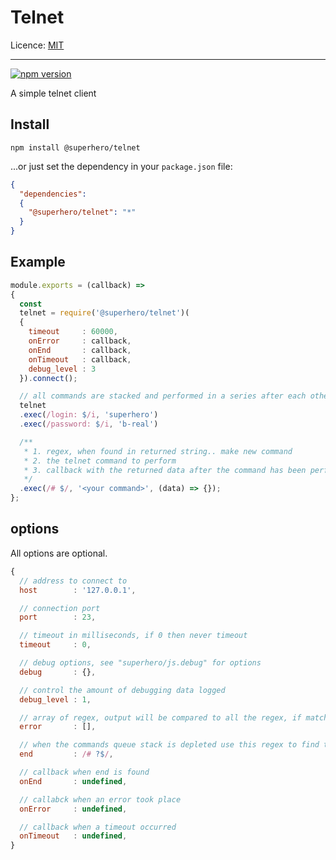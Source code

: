 # Telnet

Licence: [MIT](https://opensource.org/licenses/MIT)

---

[![npm version](https://badge.fury.io/js/%40superhero%2Ftelnet.svg)](https://badge.fury.io/js/%40superhero%2Ftelnet)

A simple telnet client

## Install

`npm install @superhero/telnet`

...or just set the dependency in your `package.json` file:

```json
{
  "dependencies":
  {
    "@superhero/telnet": "*"
  }
}
```

## Example

```javascript
module.exports = (callback) =>
{
  const
  telnet = require('@superhero/telnet')(
  {
    timeout     : 60000,
    onError     : callback,
    onEnd       : callback,
    onTimeout   : callback,
    debug_level : 3
  }).connect();

  // all commands are stacked and performed in a series after each other.
  telnet
  .exec(/login: $/i, 'superhero')
  .exec(/password: $/i, 'b-real')

  /**
   * 1. regex, when found in returned string.. make new command
   * 2. the telnet command to perform
   * 3. callback with the returned data after the command has been performed
   */
  .exec(/# $/, '<your command>', (data) => {});
};
```

## options

All options are optional.

```javascript
{
  // address to connect to
  host        : '127.0.0.1',

  // connection port
  port        : 23,

  // timeout in milliseconds, if 0 then never timeout
  timeout     : 0,

  // debug options, see "superhero/js.debug" for options
  debug       : {},

  // control the amount of debugging data logged
  debug_level : 1,

  // array of regex, output will be compared to all the regex, if match, exit -> emit error..
  error       : [],

  // when the commands queue stack is depleted use this regex to find the end  
  end         : /# ?$/,

  // callback when end is found
  onEnd       : undefined,

  // callabck when an error took place
  onError     : undefined,

  // callback when a timeout occurred
  onTimeout   : undefined,
}
```
